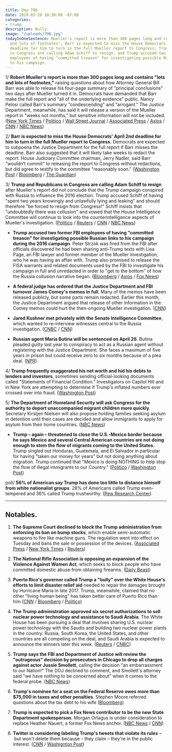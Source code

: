 ```yaml
---
title: Day 798
date: 2019-03-28 10:30:00 -07:00
categories:
- trump
description: Bully.
image: "/uploads/798.jpg"
todayInOneSentence: Mueller's report is more than 300 pages long and contains "lots
  and lots of footnotes"; Barr is expected to miss the House Democrats' April 2nd
  deadline for him to turn in the full Mueller report to Congress; Trump and Republicans
  in Congress are calling Adam Schiff to resign; and Trump accused two former FBI
  employees of having "committed treason" for investigating possible Russian links
  to his campaign.
---
```


1/ **Robert Mueller's report is more than 300 pages long and contains "lots and lots of footnotes,"** raising questions about how Attorney General Bill Barr was able to release his four-page summary of "principal conclusions" two days after Mueller turned it in. Democrats have demanded that Barr make the full report and "all of the underlying evidence" public. Nancy Pelosi called Barr's summary "condescending" and "arrogant." The Justice Department, meanwhile, has said it will release a version of the Mueller report in "weeks not months," but sensitive information will not be included. ([New York Times](https://www.nytimes.com/2019/03/28/us/politics/mueller-report-length.html) / [Politico](https://www.politico.com/story/2019/03/28/mueller-report-length-1242017) / [Wall Street Journal](https://www.wsj.com/articles/justice-department-official-says-mueller-report-is-more-than-300-pages-11553786698) / [Associated Press](https://www.apnews.com/c53b37110eb94149bf925c660ad16fb4) / [Axios](https://www.axios.com/nancy-pelosi-mueller-report-bill-barr-summary-3ba27a36-3ebd-4bff-8885-29ff6ab1792e.html) / [CNN](https://www.cnn.com/2019/03/28/politics/mueller-report-pages/index.html) / [NBC News](https://www.nbcnews.com/politics/justice-department/mueller-s-report-russia-probe-more-300-pages-long-n988426))

2/ **Barr is expected to miss the House Democrats' April 2nd deadline for him to turn in the full Mueller report to Congress.** Democrats are expected to subpoena the Justice Department for the full report if Barr misses the deadline. Barr also suggested that it will likely take weeks to redact the report. House Judiciary Committee chairman, Jerry Nadler, said Barr "wouldn't commit" to releasing the report to Congress without redactions, but did agree to testify to the committee "reasonably soon." ([Washington Post](https://www.washingtonpost.com/powerpost/house-intelligence-committee-republicans-formally-call-on-schiff-to-resign-as-chairman/2019/03/28/669f431c-515e-11e9-88a1-ed346f0ec94f_story.html) / [Bloomberg](https://www.bloomberg.com/news/articles/2019-03-27/barr-agrees-to-testify-on-mueller-report-panel-chairman-says) / [The Guardian](https://www.theguardian.com/us-news/2019/mar/27/mueller-report-barr-wont-commit-to-sharing-full-findings-democrat-says))

3/ **Trump and Republicans in Congress are calling Adam Schiff to resign** after Mueller's report did not conclude that the Trump campaign conspired with Russia to influence the 2016 election. Trump accused Schiff of having "spent two years knowingly and unlawfully lying and leaking" and should therefore "be forced to resign from Congress!" Schiff insists that "undoubtedly there was collusion" and vowed that the House Intelligence Committee will continue to look into the counterintelligence aspects of Mueller's investigation. ([Politico](https://www.politico.com/story/2019/03/28/trump-adam-schiff-resign-1241405) / [Reuters](https://www.reuters.com/article/us-usa-trump-russia/trump-fellow-republicans-want-house-intelligence-chief-adam-schiff-out-idUSKCN1R917C) / [CNN](https://www.cnn.com/2019/03/28/politics/adam-schiff-call-resign-republicans-house-intelligence-committee/index.html) / [NBC News](https://www.nbcnews.com/politics/congress/house-intel-republicans-call-schiff-resign-chairman-after-mueller-report-n988356))

* **Trump accused two former FBI employees of having "committed treason" for investigating possible Russian links to his campaign during the 2016 campaign**. Peter Strzok was fired from the FBI after officials discovered he had been sharing anti-Trump texts with Lisa Page, an FBI lawyer and former member of the Mueller investigation, who he was having an affair with. Trump also promised to release the FISA warrants and related documents used by the FBI to investigate his campaign in full and unredacted in order to "get to the bottom" of how the Russia collusion narrative began. ([Bloomberg](https://www.bloomberg.com/news/articles/2019-03-28/trump-accuses-fbi-officials-who-investigated-him-of-treason) / [Axios](https://www.axios.com/trump-fbi-officials-treason-over-russia-793cb6be-b430-4c65-b41d-4581373a25c2.html) / [Fox News](https://www.foxnews.com/politics/trump-vows-to-release-fisa-docs-now-that-mueller-probe-is-concluded-slams-treasonous-fbi))

* **A federal judge has ordered that the Justice Department and FBI turnover James Comey's memos in full**. Many of the memos have been released publicly, but some parts remain redacted. Earlier this month, the Justice Department argued that release of other information in the Comey memos could hurt the then-ongoing Mueller investigation. ([CNN](https://www.cnn.com/2019/03/28/politics/james-comey-memo-lawsuit/index.html))

* **Jared Kushner met privately with the Senate Intelligence Committee**, which wanted to re-interview witnesses central to the Russia investigation. ([CNBC](https://www.cnbc.com/2019/03/28/jared-kushner-met-with-senate-intelligence-committee.html) / [CNN](https://www.cnn.com/2019/03/28/politics/jared-kushner-senate-intelligence/index.html))

* **Russian agent Maria Butina will be sentenced on April 26**. Butina pleaded guilty last year to conspiracy to act as a Russian agent without registering with the Justice Department. She faces a maximum of five years in prison but could receive zero to six months because of a plea deal. ([NPR](https://www.npr.org/2019/03/28/707633211/russian-agent-maria-butina-to-be-sentenced-april-26))

4/ **Trump frequently exaggerated his net worth and hid his debts to lenders and investors**, sometimes sending official-looking documents called "Statements of Financial Condition." Investigators on Capitol Hill and in New York are attempting to determine if Trump's inflated numbers ever crossed over into fraud. ([Washington Post](https://www.washingtonpost.com/graphics/2019/politics/trump-statements-of-financial-condition/))

5/ **The Department of Homeland Security will ask Congress for the authority to deport unaccompanied migrant children more quickly**. Secretary Kirstjen Nielsen will also propose holding families seeking asylum in detention until their cases are decided and allow immigrants to apply for asylum from their home countries. ([NBC News](https://www.nbcnews.com/politics/immigration/dhs-ask-congress-sweeping-authority-deport-unaccompanied-migrant-children-n988651))

* **Trump – again – threatened to close the U.S.-Mexico border because he says Mexico and several Central American countries are not doing enough to stem the flow of migrants coming to the United States.** Trump singled out Honduras, Guatemala, and El Salvador in particular for having "taken our money for years" but not doing anything about migration. Trump continued that "Mexico is doing NOTHING to help stop the flow of illegal immigrants to our Country." ([Politico](https://www.politico.com/story/2019/03/28/trump-mexico-border-migrant-surge-1241307) / [Washington Post](https://www.washingtonpost.com/politics/trump-renews-threat-to-close-the-southern-border-blasts-mexico-on-immigration/2019/03/28/92530508-5144-11e9-88a1-ed346f0ec94f_story.html))

poll/ **56% of American say Trump has done too little to distance himself from white nationalist groups**. 28% of Americans called Trump even-tempered and 36% called Trump trustworthy. ([Pew Research Center](https://www.people-press.org/2019/03/28/majority-says-trump-has-done-too-little-to-distance-himself-from-white-nationalists/))

---

## Notables.

1. **The Supreme Court declined to block the Trump administration from enforcing its ban on bump stocks**, which enable semi-automatic weapons to fire like machine guns. The regulation went into effect on Tuesday and bans the sale or possession of the devices. ([Associated Press](https://apnews.com/7af2f6e039fa4b0d9b5263f2c91ccdab) / [New York Times](https://www.nytimes.com/2019/03/28/us/politics/supreme-court-bump-stocks.html) / [Reuters](https://www.reuters.com/article/us-usa-court-guns/u-s-supreme-court-refuses-to-block-trumps-gun-bump-stock-ban-idUSKCN1R9230?))

2. **The National Rifle Association is opposing an expansion of the Violence Against Women Act**, which seeks to block people who have committed domestic abuse from obtaining firearms. ([Daily Beast](https://www.thedailybeast.com/nra-opposes-expansion-of-the-violence-against-women-act))

3. **Puerto Rico's governor called Trump a "bully" over the White House's efforts to limit disaster relief aid** needed to repair the damages brought by Hurricane Maria in late 2017. Trump, meanwhile, claimed that no other "living human being" has taken better care of Puerto Rico than him.([CNN](https://www.cnn.com/2019/03/28/politics/ricardo-rossell-donald-trump-puerto-rico-funding/index.html) / [Bloomberg](https://www.bloomberg.com/news/articles/2019-03-28/puerto-rico-governor-calls-trump-bully-as-aid-fight-escalates) / [Politico](https://www.politico.com/story/2019/03/28/trump-boats-hes-taken-better-care-of-puerto-rico-than-any-living-human-being-1243077))

4. **The Trump administration approved six secret authorizations to sell nuclear power technology and assistance to Saudi Arabia**. The White House has been pursuing a deal that involves sharing U.S. nuclear power technology with the Saudis and building two nuclear power plants in the country. Russia, South Korea, the United States, and other countries are all competing on the deal, and Saudi Arabia is expected to announce the winners later this week. ([Reuters](https://www.reuters.com/article/us-usa-saudi-nuclear-idUSKCN1R82MG) / [CNBC](https://www.cnbc.com/2019/03/27/us-approved-secret-nuclear-power-work-for-saudi-arabia-reuters.html))

5. **Trump says the FBI and Department of Justice will review the "outrageous" decision by prosecutors in Chicago to drop all charges against actor Jussie Smollett**, calling the decision "an embarrassment to our Nation!" The DOJ declined to comment, and Smollett's attorney said "we have nothing to be concerned about" when it comes to the federal probe. ([NBC News](https://www.nbcnews.com/politics/donald-trump/trump-says-fbi-doj-will-review-outrageous-jussie-smollett-case-n988281))

6. **Trump's nominee for a seat on the Federal Reserve owes more than $75,000 in taxes and other penalties**. Stephen Moore referred questions about the tax debt to his wife ([Bloomberg](https://www.bloomberg.com/news/articles/2019-03-27/trump-s-fed-pick-moore-owes-75-000-to-irs-court-document-says))

7. **Trump is expected to pick a Fox News contributor to be the new State Department spokesperson**. Morgan Ortagus is under consideration to replace Heather Nauert, a former Fox News anchor. ([NBC News](https://www.nbcnews.com/politics/politics-news/trump-pick-fox-news-contributor-new-state-dept-spokeswoman-n988471) / [CNN](https://www.cnn.com/2019/03/28/politics/morgan-ortagus-state-department/index.html))

8. **Twitter is considering labeling Trump's tweets that violate its rules** – but won't delete them because – they claim – they're in the public interest. ([CNN](https://www.cnn.com/2019/03/28/tech/trump-twitter-rules-label/index.html) / [Washignton Post](https://www.washingtonpost.com/technology/2019/03/28/twitter-still-wont-remove-trumps-tweets-that-violate-its-rules-it-will-label-them/))